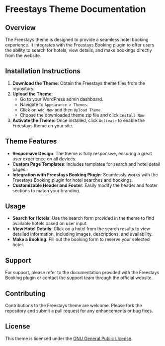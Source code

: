 # Freestays Theme Documentation

## Overview
The Freestays theme is designed to provide a seamless hotel booking experience. It integrates with the Freestays Booking plugin to offer users the ability to search for hotels, view details, and make bookings directly from the website.

## Installation Instructions
1. **Download the Theme**: Obtain the Freestays theme files from the repository.
2. **Upload the Theme**: 
   - Go to your WordPress admin dashboard.
   - Navigate to `Appearance > Themes`.
   - Click on `Add New` and then `Upload Theme`.
   - Choose the downloaded theme zip file and click `Install Now`.
3. **Activate the Theme**: Once installed, click `Activate` to enable the Freestays theme on your site.

## Theme Features
- **Responsive Design**: The theme is fully responsive, ensuring a great user experience on all devices.
- **Custom Page Templates**: Includes templates for search and hotel detail pages.
- **Integration with Freestays Booking Plugin**: Seamlessly works with the Freestays Booking plugin for hotel searches and bookings.
- **Customizable Header and Footer**: Easily modify the header and footer sections to match your branding.

## Usage
- **Search for Hotels**: Use the search form provided in the theme to find available hotels based on user input.
- **View Hotel Details**: Click on a hotel from the search results to view detailed information, including images, descriptions, and availability.
- **Make a Booking**: Fill out the booking form to reserve your selected hotel.

## Support
For support, please refer to the documentation provided with the Freestays Booking plugin or contact the support team through the official website.

## Contributing
Contributions to the Freestays theme are welcome. Please fork the repository and submit a pull request for any enhancements or bug fixes.

## License
This theme is licensed under the [GNU General Public License](https://www.gnu.org/licenses/gpl-3.0.html).